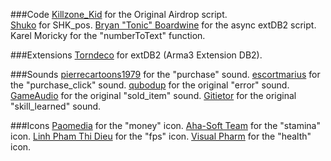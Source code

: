 ###Code
[Killzone_Kid](http://killzonekid.com/arma-scripting-tutorials-epic-armour-drop/) for the Original Airdrop script.  
[Shuko](http://forums.bistudio.com/showthread.php?t=89376) for SHK_pos.
[Bryan "Tonic" Boardwine](http://www.tonic.pw/) for the async extDB2 script.
Karel Moricky for the "numberToText" function.

###Extensions
[Torndeco](https://github.com/Torndeco/extDB2) for extDB2 (Arma3 Extension DB2).

###Sounds
[pierrecartoons1979](https://www.freesound.org/people/pierrecartoons1979/sounds/90121/) for the "purchase" sound.
[escortmarius](https://www.freesound.org/people/escortmarius/sounds/138096/) for the "purchase_click" sound.
[qubodup](https://www.freesound.org/people/qubodup/sounds/140773/) for the original "error" sound.
[GameAudio](https://www.freesound.org/people/GameAudio/sounds/220176/) for the original "sold_item" sound.
[Gitietor](https://www.freesound.org/people/Gitietor/sounds/275335/) for the original "skill_learned" sound.

###Icons
[Paomedia](https://www.iconfinder.com/icons/299107/money_icon) for the "money" icon.
[Aha-Soft Team](https://www.iconfinder.com/icons/328013/america_online_aol_run_icon) for the "stamina" icon.
[Linh Pham Thi Dieu](https://www.iconfinder.com/icons/283941/camera_device_recorder_video_icon) for the "fps" icon.
[Visual Pharm](https://icons8.com/) for the "health" icon.